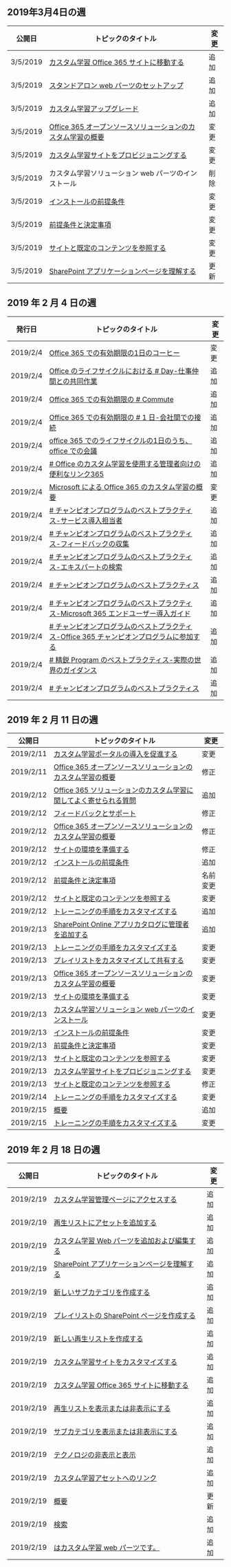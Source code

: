 <!-- This file is generated automatically each week. Changes made to this file will be overwritten.-->




## <a name="week-of-march-04-2019"></a>2019年3月4日の週


| 公開日 |トピックのタイトル | 変更 |
|------|------------|--------|
| 3/5/2019 | [カスタム学習 Office 365 サイトに移動する](/Office365/CustomLearning/custom_addowners) | 追加 |
| 3/5/2019 | [スタンドアロン web パーツのセットアップ](/Office365/CustomLearning/custom_manualsetup) | 追加 |
| 3/5/2019 | [カスタム学習アップグレード](/Office365/CustomLearning/custom_upgrade) | 追加 |
| 3/5/2019 | [Office 365 オープンソースソリューションのカスタム学習の概要](/Office365/CustomLearning/index) | 変更 |
| 3/5/2019 | [カスタム学習サイトをプロビジョニングする](/Office365/CustomLearning/installsitepackage) | 変更 |
| 3/5/2019 | カスタム学習ソリューション web パーツのインストール | 削除 |
| 3/5/2019 | [インストールの前提条件](/Office365/CustomLearning/prereqs) | 変更 |
| 3/5/2019 | [前提条件と決定事項](/Office365/CustomLearning/servicedecisions) | 変更 |
| 3/5/2019 | [サイトと既定のコンテンツを参照する](/Office365/CustomLearning/sitecontent) | 変更 |
| 3/5/2019 | [SharePoint アプリケーションページを理解する](/Office365/CustomLearning/custom_apppages) | 更新 |


## <a name="week-of-february-04-2019"></a>2019 年 2 月 4 日の週


| 発行日 |トピックのタイトル | 変更 |
|------|------------|--------|
| 2019/2/4 | [Office 365 での有効期限の1日のコーヒー](/Office365/CustomLearning/ditl_coffee) | 変更 |
| 2019/2/4 | [Office のライフサイクルにおける # Day-仕事仲間との共同作業](/Office365/CustomLearning/ditl_collab) | 追加 |
| 2019/2/4 | [Office 365 での有効期限の # Commute](/Office365/CustomLearning/ditl_commute) | 追加 |
| 2019/2/4 | [Office 365 での有効期限の # 1 日-会社間での接続](/Office365/CustomLearning/ditl_connect) | 追加 |
| 2019/2/4 | [office 365 でのライフサイクルの1日のうち、office での会議](/Office365/CustomLearning/ditl_meeting) | 追加 |
| 2019/2/4 | [# Office のカスタム学習を使用する管理者向けの便利なリンク365](/Office365/CustomLearning/embeds/for_admins) | 追加 |
| 2019/2/4 | [Microsoft による Office 365 のカスタム学習の概要](/Office365/CustomLearning/index) | 変更 |
| 2019/2/4 | [# チャンピオンプログラムのベストプラクティス-サービス導入担当者](/Office365/CustomLearning/champ_education) | 追加 |
| 2019/2/4 | [# チャンピオンプログラムのベストプラクティス-フィードバックの収集](/Office365/CustomLearning/champ_feedback) | 追加 |
| 2019/2/4 | [# チャンピオンプログラムのベストプラクティス-エキスパートの検索](/Office365/CustomLearning/champ_findthem) | 追加 |
| 2019/2/4 | [# チャンピオンプログラムのベストプラクティス](/Office365/CustomLearning/champ_getstarted) | 追加 |
| 2019/2/4 | [# チャンピオンプログラムのベストプラクティス-Microsoft 365 エンドユーザー導入ガイド](/Office365/CustomLearning/champ_o365guide) | 追加 |
| 2019/2/4 | [# チャンピオンプログラムのベストプラクティス-Office 365 チャンピオンプログラムに参加する](/Office365/CustomLearning/champ_o365program) | 追加 |
| 2019/2/4 | [# 精鋭 Program のベストプラクティス-実際の世界のガイダンス](/Office365/CustomLearning/champ_realworldguides) | 追加 |
| 2019/2/4 | [# チャンピオンプログラムのベストプラクティス](/Office365/CustomLearning/champ_whyadopt) | 追加 |


## <a name="week-of-february-11-2019"></a>2019 年 2 月 11 日の週


| 公開日 |トピックのタイトル | 変更 |
|------|------------|--------|
| 2019/2/11 | [カスタム学習ポータルの導入を促進する](/Office365/CustomLearning/driveadoption) | 変更 |
| 2019/2/11 | [Office 365 オープンソースソリューションのカスタム学習の概要](/Office365/CustomLearning/index) | 修正 |
| 2019/2/12 | [Office 365 ソリューションのカスタム学習に関してよく寄せられる質問](/Office365/CustomLearning/faq) | 追加 |
| 2019/2/12 | [フィードバックとサポート](/Office365/CustomLearning/feedback) | 修正 |
| 2019/2/12 | [Office 365 オープンソースソリューションのカスタム学習の概要](/Office365/CustomLearning/index) | 修正 |
| 2019/2/12 | [サイトの環境を準備する](/Office365/CustomLearning/installsitepackage) | 修正 |
| 2019/2/12 | [インストールの前提条件](/Office365/CustomLearning/prereqs) | 追加 |
| 2019/2/12 | [前提条件と決定事項](/Office365/CustomLearning/servicedecisions) | 名前変更 |
| 2019/2/12 | [サイトと既定のコンテンツを参照する](/Office365/CustomLearning/sitecontent) | 変更 |
| 2019/2/12 | [トレーニングの手順をカスタマイズする](/Office365/CustomLearning/sitesetup) | 追加 |
| 2019/2/13 | [SharePoint Online アプリカタログに管理者を追加する](/Office365/CustomLearning/addappadmin) | 追加 |
| 2019/2/13 | [トレーニングの手順をカスタマイズする](/Office365/CustomLearning/customization) | 変更 |
| 2019/2/13 | [プレイリストをカスタマイズして共有する](/Office365/CustomLearning/customplaylist) | 変更 |
| 2019/2/13 | [Office 365 オープンソースソリューションのカスタム学習の概要](/Office365/CustomLearning/index) | 変更 |
| 2019/2/13 | [サイトの環境を準備する](/Office365/CustomLearning/installsitepackage) | 変更 |
| 2019/2/13 | [カスタム学習ソリューション web パーツのインストール](/Office365/CustomLearning/installwebpart) | 変更 |
| 2019/2/13 | [インストールの前提条件](/Office365/CustomLearning/prereqs) | 変更 |
| 2019/2/13 | [前提条件と決定事項](/Office365/CustomLearning/servicedecisions) | 変更 |
| 2019/2/13 | [サイトと既定のコンテンツを参照する](/Office365/CustomLearning/sitecontent) | 変更 |
| 2019/2/13 | [カスタム学習サイトをプロビジョニングする](/Office365/CustomLearning/installsitepackage) | 変更 |
| 2019/2/13 | [サイトと既定のコンテンツを参照する](/Office365/CustomLearning/sitecontent) | 修正 |
| 2019/2/14 | [トレーニングの手順をカスタマイズする](/Office365/CustomLearning/customization) | 変更 |
| 2019/2/15 | [概要](/Office365/CustomLearning/custom_overview) | 追加 |
| 2019/2/15 | [トレーニングの手順をカスタマイズする](/Office365/CustomLearning/customization) | 変更 |


## <a name="week-of-february-18-2019"></a>2019 年 2 月 18 日の週


| 公開日 |トピックのタイトル | 変更 |
|------|------------|--------|
| 2019/2/19 | [カスタム学習管理ページにアクセスする](/Office365/CustomLearning/custom_accessadmin) | 追加 |
| 2019/2/19 | [再生リストにアセットを追加する](/Office365/CustomLearning/custom_addassets) | 追加 |
| 2019/2/19 | [カスタム学習 Web パーツを追加および編集する](/Office365/CustomLearning/custom_addwebpart) | 追加 |
| 2019/2/19 | [SharePoint アプリケーションページを理解する](/Office365/CustomLearning/custom_apppages) | 追加 |
| 2019/2/19 | [新しいサブカテゴリを作成する](/Office365/CustomLearning/custom_createnewcat) | 追加 |
| 2019/2/19 | [プレイリストの SharePoint ページを作成する](/Office365/CustomLearning/custom_createnewpage) | 追加 |
| 2019/2/19 | [新しい再生リストを作成する](/Office365/CustomLearning/custom_createnewplaylist) | 追加 |
| 2019/2/19 | [カスタム学習サイトをカスタマイズする](/Office365/CustomLearning/custom_edithelp) | 追加 |
| 2019/2/19 | [カスタム学習 Office 365 サイトに移動する](/Office365/CustomLearning/custom_goto) | 追加 |
| 2019/2/19 | [再生リストを表示または非表示にする](/Office365/CustomLearning/custom_hideshowplaylists) | 追加 |
| 2019/2/19 | [サブカテゴリを表示または非表示にする](/Office365/CustomLearning/custom_hideshowsub) | 追加 |
| 2019/2/19 | [テクノロジの非表示と表示](/Office365/CustomLearning/custom_hideshowtech) | 追加 |
| 2019/2/19 | [カスタム学習アセットへのリンク](/Office365/CustomLearning/custom_linking) | 追加 |
| 2019/2/19 | [概要](/Office365/CustomLearning/custom_overview) | 更新 |
| 2019/2/19 | [検索](/Office365/CustomLearning/custom_search) | 追加 |
| 2019/2/19 | [はカスタム学習 web パーツです。](/Office365/CustomLearning/custom_whereiswebpart) | 追加 |
